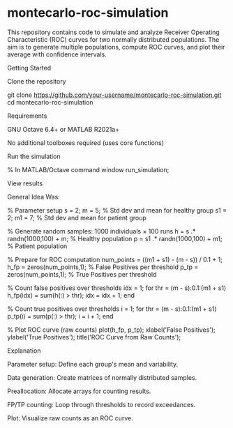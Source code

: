 # montecarlo-roc-simulation
This repository contains code to simulate and analyze Receiver Operating Characteristic (ROC) curves for two normally distributed populations. The aim is to generate multiple populations, compute ROC curves, and plot their average with confidence intervals.

Getting Started

Clone the repository

git clone https://github.com/your-username/montecarlo-roc-simulation.git
cd montecarlo-roc-simulation

Requirements

GNU Octave 6.4+ or MATLAB R2021a+

No additional toolboxes required (uses core functions)

Run the simulation

% In MATLAB/Octave command window
run_simulation;

View results

General Idea Was:

% Parameter setup
s = 2; m = 5;       % Std dev and mean for healthy group
s1 = 2; m1 = 7;     % Std dev and mean for patient group

% Generate random samples: 1000 individuals × 100 runs
h = s .* randn(1000,100) + m;   % Healthy population
p = s1 .* randn(1000,100) + m1; % Patient population

% Prepare for ROC computation
num_points = ((m1 + s1) - (m - s)) / 0.1 + 1;
h_fp = zeros(num_points,1); % False Positives per threshold
p_tp = zeros(num_points,1); % True Positives per threshold

% Count false positives over thresholds
idx = 1;
for thr = (m - s):0.1:(m1 + s1)
    h_fp(idx) = sum(h(:) > thr);
    idx = idx + 1;
end

% Count true positives over thresholds
i = 1;
for thr = (m - s):0.1:(m1 + s1)
    p_tp(i) = sum(p(:) > thr);
    i = i + 1;
end

% Plot ROC curve (raw counts)
plot(h_fp, p_tp);
xlabel('False Positives');
ylabel('True Positives');
title('ROC Curve from Raw Counts');

Explanation

Parameter setup: Define each group's mean and variability.

Data generation: Create matrices of normally distributed samples.

Preallocation: Allocate arrays for counting results.

FP/TP counting: Loop through thresholds to record exceedances.

Plot: Visualize raw counts as an ROC curve.
